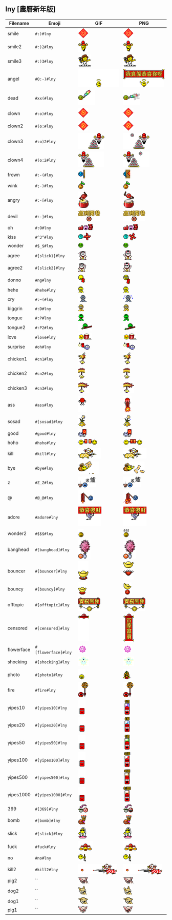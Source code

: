 ## lny [農曆新年版]
| Filename | Emoji | GIF | PNG |
| --- | --- | --- | --- |
| smile | `#:)#lny` | ![smile](../assets/faces/lny/smile.gif) | ![smile](../assets/faces_png/lny/smile.png) |
| smile2 | `#:)2#lny` | ![smile2](../assets/faces/lny/smile2.gif) | ![smile2](../assets/faces_png/lny/smile2.png) |
| smile3 | `#:)3#lny` | ![smile3](../assets/faces/lny/smile3.gif) | ![smile3](../assets/faces_png/lny/smile3.png) |
| angel | `#O:-)#lny` | ![angel](../assets/faces/lny/angel.gif) | ![angel](../assets/faces_png/lny/angel.png) |
| dead | `#xx(#lny` | ![dead](../assets/faces/lny/dead.gif) | ![dead](../assets/faces_png/lny/dead.png) |
| clown | `#:o)#lny` | ![clown](../assets/faces/lny/clown.gif) | ![clown](../assets/faces_png/lny/clown.png) |
| clown2 | `#(o:#lny` | ![clown2](../assets/faces/lny/clown2.gif) | ![clown2](../assets/faces_png/lny/clown2.png) |
| clown3 | `#:o)2#lny` | ![clown3](../assets/faces/lny/clown3.gif) | ![clown3](../assets/faces_png/lny/clown3.png) |
| clown4 | `#(o:2#lny` | ![clown4](../assets/faces/lny/clown4.gif) | ![clown4](../assets/faces_png/lny/clown4.png) |
| frown | `#:-(#lny` | ![frown](../assets/faces/lny/frown.gif) | ![frown](../assets/faces_png/lny/frown.png) |
| wink | `#;-)#lny` | ![wink](../assets/faces/lny/wink.gif) | ![wink](../assets/faces_png/lny/wink.png) |
| angry | `#:-[#lny` | ![angry](../assets/faces/lny/angry.gif) | ![angry](../assets/faces_png/lny/angry.png) |
| devil | `#:-]#lny` | ![devil](../assets/faces/lny/devil.gif) | ![devil](../assets/faces_png/lny/devil.png) |
| oh | `#:O#lny` | ![oh](../assets/faces/lny/oh.gif) | ![oh](../assets/faces_png/lny/oh.png) |
| kiss | `#^3^#lny` | ![kiss](../assets/faces/lny/kiss.gif) | ![kiss](../assets/faces_png/lny/kiss.png) |
| wonder | `#$_$#lny` | ![wonder](../assets/faces/lny/wonder.gif) | ![wonder](../assets/faces_png/lny/wonder.png) |
| agree | `#[slick1]#lny` | ![agree](../assets/faces/lny/agree.gif) | ![agree](../assets/faces_png/lny/agree.png) |
| agree2 | `#[slick2]#lny` | ![agree2](../assets/faces/lny/agree2.gif) | ![agree2](../assets/faces_png/lny/agree2.png) |
| donno | `#ng#lny` | ![donno](../assets/faces/lny/donno.gif) | ![donno](../assets/faces_png/lny/donno.png) |
| hehe | `#hehe#lny` | ![hehe](../assets/faces/lny/hehe.gif) | ![hehe](../assets/faces_png/lny/hehe.png) |
| cry | `#:~(#lny` | ![cry](../assets/faces/lny/cry.gif) | ![cry](../assets/faces_png/lny/cry.png) |
| biggrin | `#:D#lny` | ![biggrin](../assets/faces/lny/biggrin.gif) | ![biggrin](../assets/faces_png/lny/biggrin.png) |
| tongue | `#:P#lny` | ![tongue](../assets/faces/lny/tongue.gif) | ![tongue](../assets/faces_png/lny/tongue.png) |
| tongue2 | `#:P2#lny` | ![tongue2](../assets/faces/lny/tongue2.gif) | ![tongue2](../assets/faces_png/lny/tongue2.png) |
| love | `#love#lny` | ![love](../assets/faces/lny/love.gif) | ![love](../assets/faces_png/lny/love.png) |
| surprise | `#oh#lny` | ![surprise](../assets/faces/lny/surprise.gif) | ![surprise](../assets/faces_png/lny/surprise.png) |
| chicken1 | `#cn1#lny` | ![chicken1](../assets/faces/lny/chicken1.gif) | ![chicken1](../assets/faces_png/lny/chicken1.png) |
| chicken2 | `#cn2#lny` | ![chicken2](../assets/faces/lny/chicken2.gif) | ![chicken2](../assets/faces_png/lny/chicken2.png) |
| chicken3 | `#cn3#lny` | ![chicken3](../assets/faces/lny/chicken3.gif) | ![chicken3](../assets/faces_png/lny/chicken3.png) |
| ass | `#ass#lny` | ![ass](../assets/faces/lny/ass.gif) | ![ass](../assets/faces_png/lny/ass.png) |
| sosad | `#[sosad]#lny` | ![sosad](../assets/faces/lny/sosad.gif) | ![sosad](../assets/faces_png/lny/sosad.png) |
| good | `#good#lny` | ![good](../assets/faces/lny/good.gif) | ![good](../assets/faces_png/lny/good.png) |
| hoho | `#hoho#lny` | ![hoho](../assets/faces/lny/hoho.gif) | ![hoho](../assets/faces_png/lny/hoho.png) |
| kill | `#kill#lny` | ![kill](../assets/faces/lny/kill.gif) | ![kill](../assets/faces_png/lny/kill.png) |
| bye | `#bye#lny` | ![bye](../assets/faces/lny/bye.gif) | ![bye](../assets/faces_png/lny/bye.png) |
| z | `#Z_Z#lny` | ![z](../assets/faces/lny/z.gif) | ![z](../assets/faces_png/lny/z.png) |
| @ | `#@_@#lny` | ![@](../assets/faces/lny/@.gif) | ![@](../assets/faces_png/lny/@.png) |
| adore | `#adore#lny` | ![adore](../assets/faces/lny/adore.gif) | ![adore](../assets/faces_png/lny/adore.png) |
| wonder2 | `#$$$#lny` | ![wonder2](../assets/faces/lny/wonder2.gif) | ![wonder2](../assets/faces_png/lny/wonder2.png) |
| banghead | `#[banghead]#lny` | ![banghead](../assets/faces/lny/banghead.gif) | ![banghead](../assets/faces_png/lny/banghead.png) |
| bouncer | `#[bouncer]#lny` | ![bouncer](../assets/faces/lny/bouncer.gif) | ![bouncer](../assets/faces_png/lny/bouncer.png) |
| bouncy | `#[bouncy]#lny` | ![bouncy](../assets/faces/lny/bouncy.gif) | ![bouncy](../assets/faces_png/lny/bouncy.png) |
| offtopic | `#[offtopic]#lny` | ![offtopic](../assets/faces/lny/offtopic.gif) | ![offtopic](../assets/faces_png/lny/offtopic.png) |
| censored | `#[censored]#lny` | ![censored](../assets/faces/lny/censored.gif) | ![censored](../assets/faces_png/lny/censored.png) |
| flowerface | `#[flowerface]#lny` | ![flowerface](../assets/faces/lny/flowerface.gif) | ![flowerface](../assets/faces_png/lny/flowerface.png) |
| shocking | `#[shocking]#lny` | ![shocking](../assets/faces/lny/shocking.gif) | ![shocking](../assets/faces_png/lny/shocking.png) |
| photo | `#[photo]#lny` | ![photo](../assets/faces/lny/photo.gif) | ![photo](../assets/faces_png/lny/photo.png) |
| fire | `#fire#lny` | ![fire](../assets/faces/lny/fire.gif) | ![fire](../assets/faces_png/lny/fire.png) |
| yipes10 | `#[yipes10]#lny` | ![yipes10](../assets/faces/lny/yipes10.gif) | ![yipes10](../assets/faces_png/lny/yipes10.png) |
| yipes20 | `#[yipes20]#lny` | ![yipes20](../assets/faces/lny/yipes20.gif) | ![yipes20](../assets/faces_png/lny/yipes20.png) |
| yipes50 | `#[yipes50]#lny` | ![yipes50](../assets/faces/lny/yipes50.gif) | ![yipes50](../assets/faces_png/lny/yipes50.png) |
| yipes100 | `#[yipes100]#lny` | ![yipes100](../assets/faces/lny/yipes100.gif) | ![yipes100](../assets/faces_png/lny/yipes100.png) |
| yipes500 | `#[yipes500]#lny` | ![yipes500](../assets/faces/lny/yipes500.gif) | ![yipes500](../assets/faces_png/lny/yipes500.png) |
| yipes1000 | `#[yipes1000]#lny` | ![yipes1000](../assets/faces/lny/yipes1000.gif) | ![yipes1000](../assets/faces_png/lny/yipes1000.png) |
| 369 | `#[369]#lny` | ![369](../assets/faces/lny/369.gif) | ![369](../assets/faces_png/lny/369.png) |
| bomb | `#[bomb]#lny` | ![bomb](../assets/faces/lny/bomb.gif) | ![bomb](../assets/faces_png/lny/bomb.png) |
| slick | `#[slick]#lny` | ![slick](../assets/faces/lny/slick.gif) | ![slick](../assets/faces_png/lny/slick.png) |
| fuck | `#fuck#lny` | ![fuck](../assets/faces/lny/fuck.gif) | ![fuck](../assets/faces_png/lny/fuck.png) |
| no | `#no#lny` | ![no](../assets/faces/lny/no.gif) | ![no](../assets/faces_png/lny/no.png) |
| kill2 | `#kill2#lny` | ![kill2](../assets/faces/lny/kill2.gif) | ![kill2](../assets/faces_png/lny/kill2.png) |
| pig2 | `` | ![pig2](../assets/faces/lny/pig2.gif) | ![pig2](../assets/faces_png/lny/pig2.png) |
| dog2 | `` | ![dog2](../assets/faces/lny/dog2.gif) | ![dog2](../assets/faces_png/lny/dog2.png) |
| dog1 | `` | ![dog1](../assets/faces/lny/dog1.gif) | ![dog1](../assets/faces_png/lny/dog1.png) |
| pig1 | `` | ![pig1](../assets/faces/lny/pig1.gif) | ![pig1](../assets/faces_png/lny/pig1.png) |

